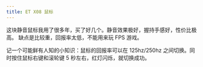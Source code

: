 ```yaml
---
title: ET X08 鼠标
---
```



这块静音鼠标我用了很多年，买了好几个。静音效果极好，握持手感好，性价比极高。
缺点是比较重，回报率太低，不能用来玩 FPS 游戏。

记一个可能鲜有人知的小知识：鼠标的回报率可以在 125hz/250hz 之间切换。同时按住鼠标右键和滚轮键 5 秒左右，红灯闪烁，就切换成功。
